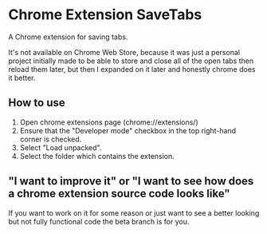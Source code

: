 # Chrome Extension SaveTabs
A Chrome extension for saving tabs.

It's not available on Chrome Web Store, because it was just a personal project initially made to be able to store and close all of the open tabs then reload them later, but then I expanded on it later and honestly chrome does it better.

## How to use
1. Open chrome extensions page (chrome://extensions/)
2. Ensure that the "Developer mode" checkbox in the top right-hand corner is checked.
3. Select "Load unpacked".
4. Select the folder which contains the extension.

## "I want to improve it" or "I want to see how does a chrome extension source code looks like"
If you want to work on it for some reason or just want to see a better looking but not fully functional code the beta branch is for you.
